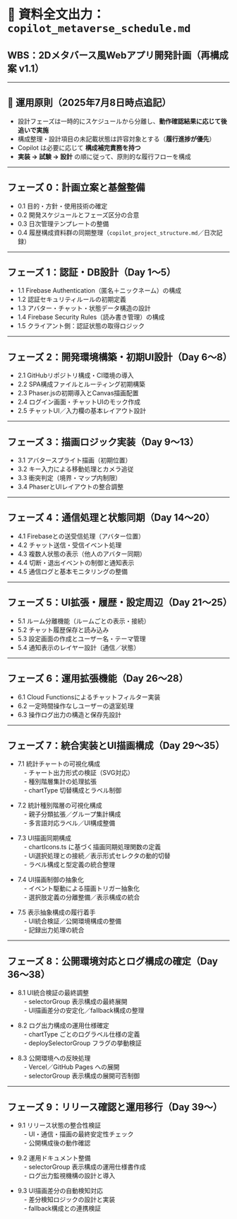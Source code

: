 # 📄 資料全文出力：`copilot_metaverse_schedule.md`

## WBS：2Dメタバース風Webアプリ開発計画（再構成案 v1.1）

---

## 📌 運用原則（2025年7月8日時点追記）

- 設計フェーズは一時的にスケジュールから分離し、**動作確認結果に応じて後追いで実施**
- 構成整理・設計項目の未記載状態は許容対象とする（**履行進捗が優先**）
- Copilot は必要に応じて **構成補完責務を持つ**
- **実装 → 試験 → 設計** の順に従って、原則的な履行フローを構成

---

## フェーズ 0：計画立案と基盤整備

- 0.1 目的・方針・使用技術の確定
- 0.2 開発スケジュールとフェーズ区分の合意
- 0.3 日次管理テンプレートの整備
- 0.4 履歴構成資料群の同期整理（`copilot_project_structure.md`／日次記録）

---

## フェーズ 1：認証・DB設計（Day 1〜5）

- 1.1 Firebase Authentication（匿名＋ニックネーム）の構成
- 1.2 認証セキュリティルールの初期定義
- 1.3 アバター・チャット・状態データ構造の設計
- 1.4 Firebase Security Rules（読み書き管理）の構成
- 1.5 クライアント側：認証状態の取得ロジック

---

## フェーズ 2：開発環境構築・初期UI設計（Day 6〜8）

- 2.1 GitHubリポジトリ構成・CI環境の導入
- 2.2 SPA構成ファイルとルーティング初期構築
- 2.3 Phaser.jsの初期導入とCanvas描画配置
- 2.4 ログイン画面・チャットUIのモック作成
- 2.5 チャットUI／入力欄の基本レイアウト設計

---

## フェーズ 3：描画ロジック実装（Day 9〜13）

- 3.1 アバタースプライト描画（初期位置）
- 3.2 キー入力による移動処理とカメラ追従
- 3.3 衝突判定（境界・マップ内制限）
- 3.4 PhaserとUIレイアウトの整合調整

---

## フェーズ 4：通信処理と状態同期（Day 14〜20）

- 4.1 Firebaseとの送受信処理（アバター位置）
- 4.2 チャット送信・受信イベント処理
- 4.3 複数人状態の表示（他人のアバター同期）
- 4.4 切断・退出イベントの制御と通知表示
- 4.5 通信ログと基本モニタリングの整備

---

## フェーズ 5：UI拡張・履歴・設定周辺（Day 21〜25）

- 5.1 ルーム分離機能（ルームごとの表示・接続）
- 5.2 チャット履歴保存と読み込み
- 5.3 設定画面の作成とユーザー名・テーマ管理
- 5.4 通知表示のレイヤー設計（通信／状態）

---

## フェーズ 6：運用拡張機能（Day 26〜28）

- 6.1 Cloud Functionsによるチャットフィルター実装
- 6.2 一定時間操作なしユーザーの退室処理
- 6.3 操作ログ出力の構造と保存先設計

---

## フェーズ 7：統合実装とUI描画構成（Day 29〜35）

- 7.1 統計チャートの可視化構成  
　- チャート出力形式の検証（SVG対応）  
　- 種別階層集計の処理拡張  
　- chartType 切替構成とラベル制御

- 7.2 統計種別階層の可視化構成  
　- 親子分類拡張／グループ集計構成  
　- 多言語対応ラベル／UI構成整備

- 7.3 UI描画同期構成  
　- chartIcons.ts に基づく描画同期処理関数の定義  
　- UI選択処理との接続／表示形式セレクタの動的切替  
　- ラベル構成と型定義の統合整理

- 7.4 UI描画制御の抽象化  
　- イベント駆動による描画トリガー抽象化  
　- 選択肢定義の分離整備／表示構成の統合

- 7.5 表示抽象構成の履行着手  
　- UI統合検証／公開環境構成の整備  
　- 記録出力処理の統合

---

## フェーズ 8：公開環境対応とログ構成の確定（Day 36〜38）

- 8.1 UI統合検証の最終調整  
　- selectorGroup 表示構成の最終展開  
　- UI描画差分の安定化／fallback構成の整理

- 8.2 ログ出力構成の運用仕様確定  
　- chartType ごとのログラベル仕様の定義  
　- deploySelectorGroup フラグの挙動検証

- 8.3 公開環境への反映処理  
　- Vercel／GitHub Pages への展開  
　- selectorGroup 表示構成の展開可否制御

---

## フェーズ 9：リリース確認と運用移行（Day 39〜）

- 9.1 リリース状態の整合性検証  
　- UI・通信・描画の最終安定性チェック  
　- 公開構成後の動作確認

- 9.2 運用ドキュメント整備  
　- selectorGroup 表示構成の運用仕様書作成  
　- ログ出力監視機構の設計と導入

- 9.3 UI描画差分の自動検知対応  
　- 差分検知ロジックの設計と実装  
　- fallback構成との連携検証
